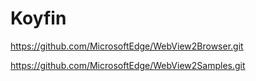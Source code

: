 # Koyfin

https://github.com/MicrosoftEdge/WebView2Browser.git

https://github.com/MicrosoftEdge/WebView2Samples.git
